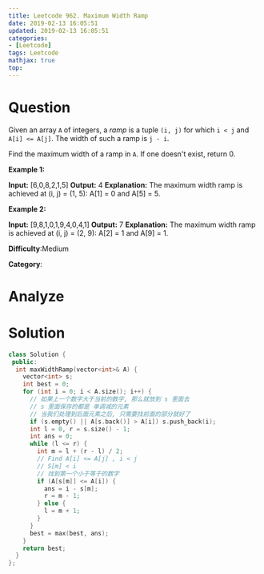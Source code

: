 ```yaml
---
title: Leetcode 962. Maximum Width Ramp
date: 2019-02-13 16:05:51
updated: 2019-02-13 16:05:51
categories: 
- [Leetcode]
tags: Leetcode
mathjax: true
top:
---
```


# Question

Given an array  `A`  of integers, a  _ramp_ is a tuple  `(i, j)`  for which  `i < j` and `A[i] <= A[j]`. The width of such a ramp is  `j - i`.

Find the maximum width of a ramp in  `A`. If one doesn't exist, return 0.

**Example 1:**

**Input:** [6,0,8,2,1,5]
**Output:** 4
**Explanation:** 
The maximum width ramp is achieved at (i, j) = (1, 5): A[1] = 0 and A[5] = 5.

**Example 2:**

**Input:** [9,8,1,0,1,9,4,0,4,1]
**Output:** 7
**Explanation:** 
The maximum width ramp is achieved at (i, j) = (2, 9): A[2] = 1 and A[9] = 1.

**Difficulty**:Medium

**Category**:

<!-- more -->

# Analyze

# Solution

```cpp
class Solution {
 public:
  int maxWidthRamp(vector<int>& A) {
    vector<int> s;
    int best = 0;
    for (int i = 0; i < A.size(); i++) {
      // 如果上一个数字大于当前的数字, 那么就放到 s 里面去
      // s 里面保存的都是 单调减的元素
      // 当我们处理到后面元素之后, 只需要找前面的部分就好了
      if (s.empty() || A[s.back()] > A[i]) s.push_back(i);
      int l = 0, r = s.size() - 1;
      int ans = 0;
      while (l <= r) {
        int m = l + (r - l) / 2;
        // Find A[i] <= A[j] , i < j
        // S[m] < i
        // 找到第一个小于等于的数字
        if (A[s[m]] <= A[i]) {
          ans = i - s[m];
          r = m - 1;
        } else {
          l = m + 1;
        }
      }
      best = max(best, ans);
    }
    return best;
  }
};
```